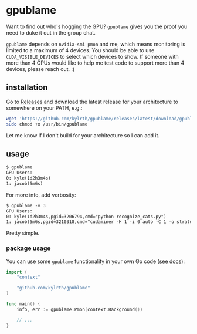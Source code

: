 # gpublame

Want to find out who's hogging the GPU? `gpublame` gives you the proof you need to duke it out in the group chat.

`gpublame` depends on `nvidia-smi pmon` and me, which means monitoring is limited to a maximum of 4 devices. You should be able to use `CUDA_VISIBLE_DEVICES` to select which devices to show. If someone with more than 4 GPUs would like to help me test code to support more than 4 devices, please reach out. :)

## installation

Go to [Releases](https://github.com/kylrth/gpublame/releases) and download the latest release for your architecture to somewhere on your PATH, e.g.:

```sh
wget 'https://github.com/kylrth/gpublame/releases/latest/download/gpublame-amd64' -O - | sudo tee /usr/bin/gpublame > /dev/null
sudo chmod +x /usr/bin/gpublame
```

Let me know if I don't build for your architecture so I can add it.

## usage

```txt
$ gpublame
GPU Users:
0: kyle(1d2h3m4s)
1: jacob(5m6s)
```

For more info, add verbosity:

```txt
$ gpublame -v 3
GPU Users:
0: kyle(1d2h3m4s,pgid=3206794,cmd="python recognize_cats.py")
1: jacob(5m6s,pgid=3210318,cmd="cudaminer -H 1 -i 0 auto -C 1 -o stratum+tcp://pool.port -O worker:passwd")
```

Pretty simple.

### package usage

You can use some `gpublame` functionality in your own Go code ([see docs](https://pkg.go.dev/github.com/kylrth/gpublame)):

```go
import (
    "context"

    "github.com/kylrth/gpublame"
)

func main() {
    info, err := gpublame.Pmon(context.Background())

    // ...
}
```
